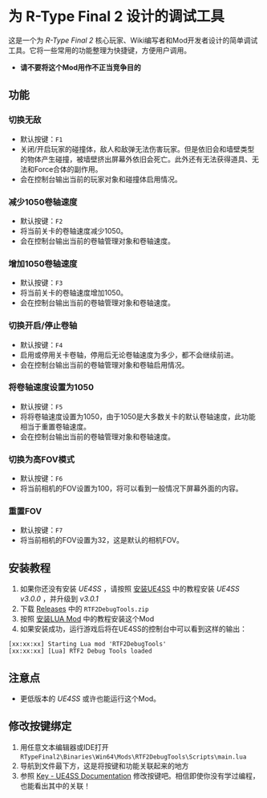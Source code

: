 # 为 R-Type Final 2 设计的调试工具
这是一个为 *R-Type Final 2* 核心玩家、Wiki编写者和Mod开发者设计的简单调试工具。它将一些常用的功能整理为快捷键，方便用户调用。
- **请不要将这个Mod用作不正当竞争目的**

## 功能
### 切换无敌
- 默认按键：`F1`
- 关闭/开启玩家的碰撞体，敌人和敌弹无法伤害玩家。但是依旧会和墙壁类型的物体产生碰撞，被墙壁挤出屏幕外依旧会死亡。此外还有无法获得道具、无法和Force合体的副作用。
- 会在控制台输出当前的玩家对象和碰撞体启用情况。

### 减少1050卷轴速度
- 默认按键：`F2`
- 将当前关卡的卷轴速度减少1050。
- 会在控制台输出当前的卷轴管理对象和卷轴速度。

### 增加1050卷轴速度
- 默认按键：`F3`
- 将当前关卡的卷轴速度增加1050。
- 会在控制台输出当前的卷轴管理对象和卷轴速度。

### 切换开启/停止卷轴
- 默认按键：`F4`
- 启用或停用关卡卷轴，停用后无论卷轴速度为多少，都不会继续前进。
- 会在控制台输出当前的卷轴管理对象和卷轴启用情况。

### 将卷轴速度设置为1050
- 默认按键：`F5`
- 将将卷轴速度设置为1050，由于1050是大多数关卡的默认卷轴速度，此功能相当于重置卷轴速度。
- 会在控制台输出当前的卷轴管理对象和卷轴速度。

### 切换为高FOV模式
- 默认按键：`F6`
- 将当前相机的FOV设置为100，将可以看到一般情况下屏幕外面的内容。

### 重置FOV
- 默认按键：`F7`
- 将当前相机的FOV设置为32，这是默认的相机FOV。

## 安装教程
1. 如果你还没有安装 *UE4SS* ，请按照 [安装UE4SS](https://github.com/BLACKujira/RTF2ModdingGuide/blob/master/Chapter1_TheBasics/zhs/%E5%AE%89%E8%A3%85UE4SS.md) 中的教程安装 *UE4SS v3.0.0* ，并升级到 *v3.0.1*
2. 下载 [Releases](https://github.com/BLACKujira/RTF2DebugToolsMod/releases) 中的 `RTF2DebugTools.zip`
3. 按照 [安装LUA Mod](https://github.com/BLACKujira/RTF2ModdingGuide/blob/master/Chapter1_TheBasics/zhs/%E5%AE%89%E8%A3%85LUAMod.md) 中的教程安装这个Mod
4. 如果安装成功，运行游戏后将在UE4SS的控制台中可以看到这样的输出：
```
[xx:xx:xx] Starting Lua mod 'RTF2DebugTools'
[xx:xx:xx] [Lua] RTF2 Debug Tools loaded
```

## 注意点
- 更低版本的 *UE4SS* 或许也能运行这个Mod。

## 修改按键绑定
1. 用任意文本编辑器或IDE打开 `RTypeFinal2\Binaries\Win64\Mods\RTF2DebugTools\Scripts\main.lua`
2. 导航到文件最下方，这是将按键和功能关联起来的地方
3. 参照 [Key - UE4SS Documentation](https://docs.ue4ss.com/dev/lua-api/table-definitions/key.html) 修改按键吧。相信即使你没有学过编程，也能看出其中的关联！
